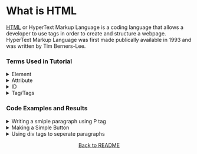 # What is HTML
[HTML](https://en.wikipedia.org/wiki/HTML) or HyperText Markup Language is a coding language that allows a developer to use tags in order to create and structure a webpage. HyperText Markup Language was first made publically available in 1993 and was written by Tim Berners-Lee.

### Terms Used in Tutorial
<details>
    <summary>Element</summary>
    Elements are the containers that make up everything in html code.
</details>
<details>
    <summary>Attribute</summary>
    An attribute is additional information that is stored in a element.
</details>
<details>
    <summary>ID</summary>
    ID is an attribute that is used to identify an element and link it for use with special styling or scripting.
</details>
<details>
    <summary>Tag/Tags</summary>
    <p> A tag is opened in HTML using &lt;&gt;surrounding the tag name and it is closed using&lt;/&gt; for example &lt;'Example Name'&gt;  &lt;/'Example Name'&gt; </p>
    <details>
        <summary>!Doctype</summary>
        The !Doctype tag is used to tell the what type of document is being used as well as providing information that will allow for correct execution and rendering.
    </details>
    <details>
        <summary>HTML</summary>
        The html tag acts as a root element and the html tag tells the browser what code will be contained with-in.
    </details>
    <details>
        <summary>body</summary>
        The body tag indicates that the contents of an html document will be contained with-in the element.
    </details>
    <details>
        <summary>p</summary>
        The P tag typically denotes that paragraph information is contained with-in the element.
    </details>
    <details>
        <summary>div</summary>
        The div tag creates a division between content and can be used to contain elements seperate from other elements.
    </details>
    <details>
        <summary>button</summary>
        The button container tells the browser to create a button with certain aspects that can be defined in the button tag
    </details>
    <details>
        <summary>!--</summary>
        The !-- tag indicates that the information held within the element is comment information that may provide information to those who are looking at the code however the !-- element will not display on the webpage.
    </details>
    <details>
    <summary>Href</summary>
    Href's are elements contained in href tags that provide a link to an external or internal location.
    </details>
    <details>
        <summary>Nav</summary>
        The Nav tag is used to define the location of large blocks of Href link elements.
    </details>
     <details>
        <summary>Section</summary>
        The Section tag defines a new section of a document
    </details>
    <details>
        <summary>Link</summary>
        The link tag defines a relationship another document. 
    </details>
     <details>
        <summary>Meta</summary>
        The meta tag defines metadata about the HTML code. The metadata gives more information on the HTML code such as keywords, authors, character sets, viewport settings, etc.
    </details>
     <details>
        <summary>Title</summary>
        The title tag defines the title of the document which can be utilized when seaching for the webpage via seach engine as well as dictating what name will be used when a bookmark is set for the webpage.
    </details>
</details>

### Code Examples and Results
<details>
    <summary>Writing a smiple paragraph using P tag</summary>
    <pre><code>&lt;p&gt;Lorem ipsum dolor sit amet, consectetur adipiscing elit. Maecenas nec imperdiet nunc, eu dignissim ipsum. Curabitur varius nisl eu arcu pellentesque, sit amet venenatis est mattis. &lt;/p&gt;</code></pre>
    <p>Lorem ipsum dolor sit amet, consectetur adipiscing elit. Maecenas nec imperdiet nunc, eu dignissim ipsum. Curabitur varius nisl eu arcu pellentesque, sit amet venenatis est mattis.</p>
</details>
<details>
    <summary>Making a Simple Button</summary>
    <pre><code>&lt;button type="button" onclick="alert('Good to see you!')"&gt;Button!&lt;/button&gt;</code></pre>
    <!--</div><button type="button" onclick="alert('Good to see you!')">Button!</button>-->
    <img src=Pictures-Used-What-Is/Button-for-MD-Page.png>
</details>
<details>
    <summary>Using div tags to seperate paragraphs</summary>
    <pre><code>&lt;div&gt;&lt;p&gt;Informaiton seperated by a divider.&lt;/p&gt;&lt;/div&gt; &lt;div&gt;&lt;p&gt; information seperated from the other using a divider.&lt;/p&gt; &lt;/div&gt;</code></pre>
    <div><p>Information seperated by a divider.</p></div> <div><p>Information seperated form the other using a divider.</p></div> 
</details>
<p align="center"><a href='https://github.com/JusticeGtrrz/FinalProject-DigitalSystems/blob/main/README.md'>Back to README</a></p>
